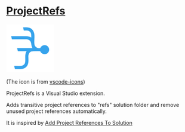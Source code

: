 # [ProjectRefs](https://marketplace.visualstudio.com/items?itemName=iron9light.ProjectRefs)
![icon](ProjectRefs/icon.png)

(The icon is from [vscode-icons](https://github.com/vscode-icons/vscode-icons/blob/master/icons/file_type_dependencies.svg))

ProjectRefs is a Visual Studio extension.

Adds transitive project references to "refs" solution folder and remove unused project references automatically.

It is inspired by [Add Project References To Solution](https://marketplace.visualstudio.com/items?itemName=MohitC.AddProjectRefsToSolution3a2)
